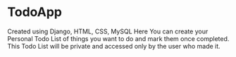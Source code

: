 # TodoApp
Created using Django, HTML, CSS, MySQL
Here You can create your Personal Todo List of things you want to do and mark them once completed. This Todo List will be private and accessed only by the user who made it.
